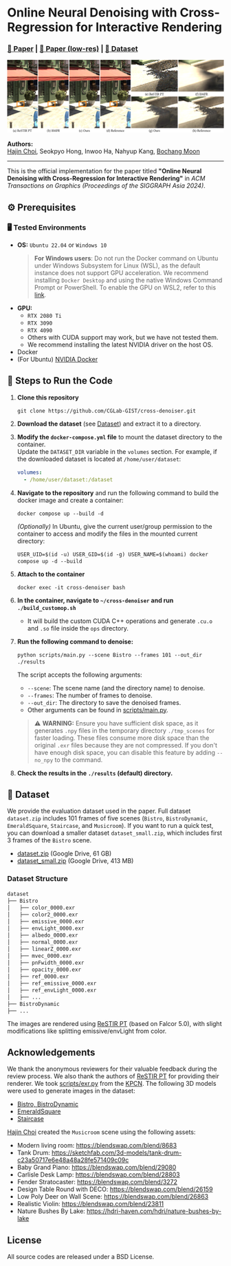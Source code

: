 # Online Neural Denoising with Cross-Regression for Interactive Rendering

### [📄 Paper](https://drive.google.com/file/d/1D62h2clLWmqmHTbBCqihfkYDdELf7XhY/view?usp=sharing) | [📄 Paper (low-res)](siga24_cross_denoiser_preprint_lowres.pdf) | [📁 Dataset](#-dataset)

![Online Neural Denoising with Cross-Regression for Interactive Rendering](banner.png)

**Authors:**  
[Hajin Choi](https://hajinchoi.me), Seokpyo Hong, Inwoo Ha, Nahyup Kang, [Bochang Moon](https://cglab.gist.ac.kr/people/bochang.html)

<!-- ## Citation
```bibtex
``` -->

---

This is the official implementation for the paper titled **"Online Neural Denoising with Cross-Regression for Interactive Rendering"** in *ACM Transactions on Graphics (Proceedings of the SIGGRAPH Asia 2024)*.

## ⚙️ Prerequisites

### 🖥️ Tested Environments
- **OS:** `Ubuntu 22.04` or `Windows 10`
    > **For Windows users**: Do not run the Docker command on Ubuntu under Windows Subsystem for Linux (WSL), as the default instance does not support GPU acceleration. We recommend installing `Docker Desktop` and using the native Windows Command Prompt or PowerShell. To enable the GPU on WSL2, refer to this [link](https://learn.microsoft.com/en-us/windows/ai/directml/gpu-cuda-in-wsl).
- **GPU:**  
  - `RTX 2080 Ti`
  - `RTX 3090`
  - `RTX 4090`
  - Others with CUDA support may work, but we have not tested them.
  - We recommend installing the latest NVIDIA driver on the host OS.
- Docker
- (For Ubuntu) [NVIDIA Docker](https://docs.nvidia.com/datacenter/cloud-native/container-toolkit/latest/install-guide.html)

## 🚀 Steps to Run the Code

1. **Clone this repository**  
    ```
    git clone https://github.com/CGLab-GIST/cross-denoiser.git
    ```
1. **Download the dataset** (see [Dataset](#-dataset)) and extract it to a directory.
1. **Modify the `docker-compose.yml` file** to mount the dataset directory to the container.  
   Update the `DATASET_DIR` variable in the `volumes` section. For example, if the downloaded dataset is located at `/home/user/dataset`:
    ```yaml
    volumes:
      - /home/user/dataset:/dataset
    ```

1. **Navigate to the repository** and run the following command to build the docker image and create a container:
    ```
    docker compose up --build -d
    ```
    *(Optionally)* In Ubuntu, give the current user/group permission to the container to access and modify the files in the mounted current directory:
    ```
    USER_UID=$(id -u) USER_GID=$(id -g) USER_NAME=$(whoami) docker compose up -d --build
    ```

1. **Attach to the container**
    ```
    docker exec -it cross-denoiser bash
    ```
1. **In the container, navigate to `~/cross-denoiser` and run `./build_customop.sh`**  
   - It will build the custom CUDA C++ operations and generate `.cu.o` and `.so` file inside the `ops` directory.
1. **Run the following command to denoise:**
    ```
    python scripts/main.py --scene Bistro --frames 101 --out_dir ./results
    ```
    The script accepts the following arguments:
    - `--scene`: The scene name (and the directory name) to denoise.
    - `--frames`: The number of frames to denoise.
    - `--out_dir`: The directory to save the denoised frames.
    - Other arguments can be found in [scripts/main.py](scripts/main.py).
    > ⚠️ **WARNING:** Ensure you have sufficient disk space, as it generates `.npy` files in the temporary directory `./tmp_scenes` for faster loading. These files consume more disk space than the original `.exr` files because they are not compressed. If you don't have enough disk space, you can disable this feature by adding `--no_npy` to the command.
1. **Check the results in the `./results` (default) directory.**

## 📁 Dataset
We provide the evaluation dataset used in the paper. Full dataset `dataset.zip` includes 101 frames of five scenes (`Bistro`, `BistroDynamic`, `EmeraldSquare`, `Staircase`, and `Musicroom`). If you want to run a quick test, you can download a smaller dataset `dataset_small.zip`, which includes first 3 frames of the `Bistro` scene.

- [dataset.zip](https://drive.google.com/file/d/1zJZ35ua5BdadNDQR4INxR1_R496sEnpD/view?usp=sharing) (Google Drive, 61 GB)
- [dataset_small.zip](https://drive.google.com/file/d/1BtSX-NGO4OR2SDos0pxMLdw_AH_fibcr/view?usp=sharing) (Google Drive, 413 MB)

### Dataset Structure
```
dataset
├── Bistro
│   ├── color_0000.exr
│   ├── color2_0000.exr
│   ├── emissive_0000.exr
│   ├── envLight_0000.exr
│   ├── albedo_0000.exr
│   ├── normal_0000.exr
│   ├── linearZ_0000.exr
│   ├── mvec_0000.exr
│   ├── pnFwidth_0000.exr
│   ├── opacity_0000.exr
│   ├── ref_0000.exr
│   ├── ref_emissive_0000.exr
│   ├── ref_envLight_0000.exr
│   ├── ...
├── BistroDynamic
├── ...
```

The images are rendered using [ReSTIR PT](https://github.com/DQLin/ReSTIR_PT) (based on Falcor 5.0), with slight modifications like splitting emissive/envLight from color.

## Acknowledgements

We thank the anonymous reviewers for their valuable feedback during the review process. We also thank the authors of [ReSTIR PT](https://github.com/DQLin/ReSTIR_PT) for providing their renderer. We took [scripts/exr.py](scripts/exr.py) from the [KPCN](https://jannovak.info/publications/KPCN/index.html). The following 3D models were used to generate images in the dataset:
- [Bistro, BistroDynamic](https://developer.nvidia.com/orca/amazon-lumberyard-bistro)
- [EmeraldSquare](https://developer.nvidia.com/orca/nvidia-emerald-square)
- [Staircase](https://www.blendswap.com/blend/14449) 

[Hajin Choi](https://hajinchoi.me) created the `Musicroom` scene using the following assets:
- Modern living room: https://blendswap.com/blend/8683
- Tank Drum: https://sketchfab.com/3d-models/tank-drum-c23a50717e6e48a48a28fe571409c09c
- Baby Grand Piano: https://blendswap.com/blend/29080
- Carlisle Desk Lamp: https://blendswap.com/blend/28803
- Fender Stratocaster: https://blendswap.com/blend/3272
- Design Table Round with DECO: https://blendswap.com/blend/26159
- Low Poly Deer on Wall Scene: https://blendswap.com/blend/26863
- Realistic Violin: https://blendswap.com/blend/23811
- Nature Bushes By Lake: https://hdri-haven.com/hdri/nature-bushes-by-lake


## License
All source codes are released under a BSD License.
